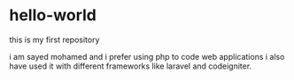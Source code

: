 # hello-world
this is my first repository

i am sayed mohamed and i prefer using php to code web applications i also have used it with different frameworks like laravel and codeigniter.

